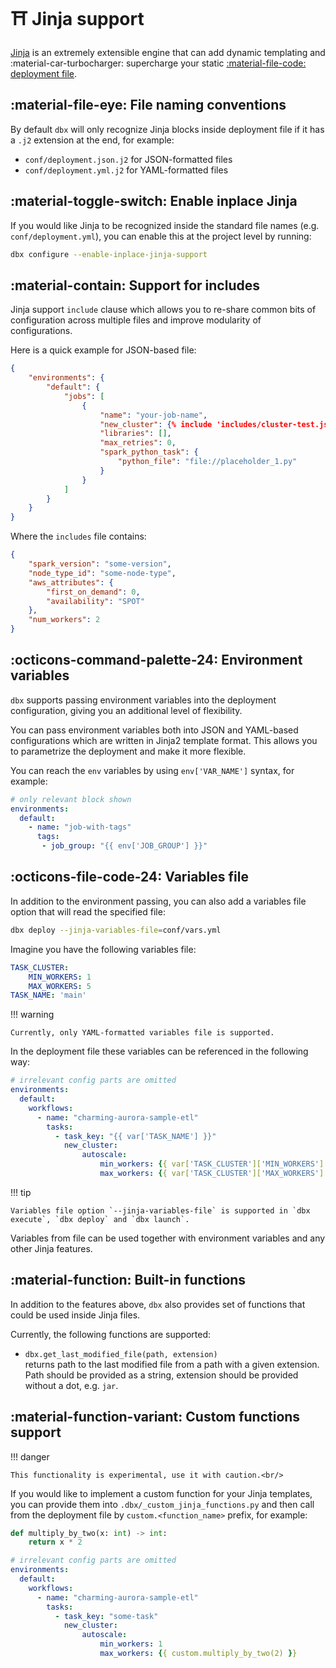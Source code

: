 # :shinto_shrine: Jinja support

[Jinja](https://jinja.palletsprojects.com/en/3.1.x/) is an extremely extensible engine that can add dynamic templating and :material-car-turbocharger: supercharge your static [:material-file-code: deployment file](../reference/deployment.md).


## :material-file-eye: File naming conventions

By default `dbx` will only recognize Jinja blocks inside deployment file if it has a `.j2` extension at the end, for example:

- `conf/deployment.json.j2` for JSON-formatted files
- `conf/deployment.yml.j2` for YAML-formatted files

## :material-toggle-switch: Enable inplace Jinja

If you would like Jinja to be recognized inside the standard file names (e.g. `conf/deployment.yml`), you can enable this at the project level by running:

```bash
dbx configure --enable-inplace-jinja-support
```

## :material-contain: Support for includes

Jinja support `include` clause which allows you to re-share common bits of configuration across multiple files and improve modularity of configurations.

Here is a quick example for JSON-based file:

```json title="conf/deployment.json.j2" hl_lines="7"
{
    "environments": {
        "default": {
            "jobs": [
                {
                    "name": "your-job-name",
                    "new_cluster": {% include 'includes/cluster-test.json.j2' %},
                    "libraries": [],
                    "max_retries": 0,
                    "spark_python_task": {
                        "python_file": "file://placeholder_1.py"
                    }
                }
            ]
        }
    }
}
```

Where the `includes` file contains:
```json
{
    "spark_version": "some-version",
    "node_type_id": "some-node-type",
    "aws_attributes": {
        "first_on_demand": 0,
        "availability": "SPOT"
    },
    "num_workers": 2
}
```

## :octicons-command-palette-24:  Environment variables

`dbx` supports passing environment variables into the deployment configuration, giving you an additional level of flexibility.

You can pass environment variables both into JSON and YAML-based configurations which are written in Jinja2 template format.
This allows you to parametrize the deployment and make it more flexible.

You can reach the `env` variables by using `env['VAR_NAME']` syntax, for example:
```yaml title="conf/deployment.yml"
# only relevant block shown
environments:
  default:
    - name: "job-with-tags"
      tags:
       - job_group: "{{ env['JOB_GROUP'] }}"
```

## :octicons-file-code-24: Variables file

In addition to the environment passing, you can also add a variables file option that will read the specified file:

```bash
dbx deploy --jinja-variables-file=conf/vars.yml
```
Imagine you have the following variables file:

```yaml title="conf/vars.yml"
TASK_CLUSTER:
    MIN_WORKERS: 1
    MAX_WORKERS: 5
TASK_NAME: 'main'
```

!!! warning

    Currently, only YAML-formatted variables file is supported.


In the deployment file these variables can be referenced in the following way:
```yaml title="conf/deployment.yml" hl_lines="10-12"
# irrelevant config parts are omitted
environments:
  default:
    workflows:
      - name: "charming-aurora-sample-etl"
        tasks:
          - task_key: "{{ var['TASK_NAME'] }}"
            new_cluster:
                autoscale:
                    min_workers: {{ var['TASK_CLUSTER']['MIN_WORKERS'] }}
                    max_workers: {{ var['TASK_CLUSTER']['MAX_WORKERS'] }}
```

!!! tip

    Variables file option `--jinja-variables-file` is supported in `dbx execute`, `dbx deploy` and `dbx launch`.

Variables from file can be used together with environment variables and any other Jinja features.

## :material-function: Built-in functions

In addition to the features above, `dbx` also provides set of functions that could be used inside Jinja files.

Currently, the following functions are supported:

* `dbx.get_last_modified_file(path, extension)`<br/>
  returns path to the last modified file from a path with a given extension.<br/>
  Path should be provided as a string, extension should be provided without a dot, e.g. `jar`.


## :material-function-variant: Custom functions support

!!! danger

    This functionality is experimental, use it with caution.<br/>

If you would like to implement a custom function for your Jinja templates, you can provide them into `.dbx/_custom_jinja_functions.py`
and then call from the deployment file by `custom.<function_name>` prefix, for example:

```python title=".dbx/_custom_jinja_functions.py"
def multiply_by_two(x: int) -> int:
    return x * 2
```

```yaml title="conf/deployment.yml" hl_lines="11-12"
# irrelevant config parts are omitted
environments:
  default:
    workflows:
      - name: "charming-aurora-sample-etl"
        tasks:
          - task_key: "some-task"
            new_cluster:
                autoscale:
                    min_workers: 1
                    max_workers: {{ custom.multiply_by_two(2) }}
```

